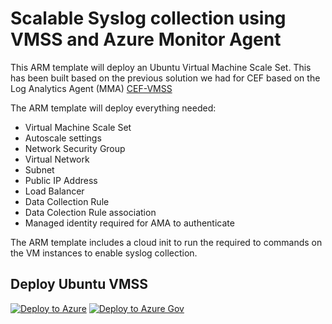 # Scalable Syslog collection using VMSS and Azure Monitor Agent

This ARM template  will deploy an Ubuntu Virtual Machine Scale Set. This has been built based on the previous solution we had for CEF based on the Log Analytics Agent (MMA) [CEF-VMSS]( https://github.com/mariavaladas/Azure-Sentinel/tree/master/DataConnectors/CEF-VMSS)

The ARM template will deploy everything needed:
* Virtual Machine Scale Set
* Autoscale settings
* Network Security Group
* Virtual Network
* Subnet
* Public IP Address
* Load Balancer
* Data Collection Rule
* Data Colection Rule association
* Managed identity required for AMA to authenticate

The ARM template includes a cloud init to run the required to commands on the VM instances to enable syslog collection.

## Deploy Ubuntu VMSS
[![Deploy to Azure](https://aka.ms/deploytoazurebutton)](https://portal.azure.com/#blade/Microsoft_Azure_CreateUIDef/CustomDeploymentBlade/uri/https%3A%2F%2Fraw.githubusercontent.com%2Fmariavaladas%2FAzure-Sentinel%2Fmaster%2FDataConnectors%2FSyslog-VMSS-AMA%2FazureDeploy.json)
[![Deploy to Azure Gov](https://aka.ms/deploytoazuregovbutton)](https://portal.azure.us/#blade/Microsoft_Azure_CreateUIDef/CustomDeploymentBlade/uri/https%3A%2F%2Fraw.githubusercontent.com%2Fmariavaladas%2FAzure-Sentinel%2Fmaster%2FDataConnectors%2FSyslog-VMSS-AMA%2FazureDeploy.json)
